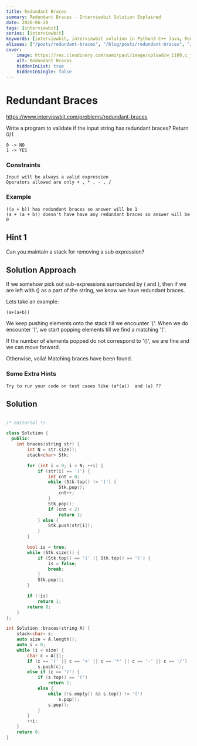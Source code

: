 ```yaml
---
title: Redundant Braces
summary: Redundant Braces - Interviewbit Solution Explained
date: 2020-06-20
tags: [interviewbit]
series: [interviewbit]
keywords: [interviewbit, interviewbit solution in Python3 C++ Java, Redundant Braces solution]
aliases: ["/posts/redundant-braces", "/blog/posts/redundant-braces", "/redundant-braces"]
cover:
    image: https://res.cloudinary.com/samirpaul/image/upload/w_1100,c_fit,co_rgb:FFFFFF,l_text:Arial_70_bold:Redundant Braces - Solution Explained/problem-solving.webp
    alt: Redundant Braces
    hiddenInList: true
    hiddenInSingle: false
---
```


# Redundant Braces

https://www.interviewbit.com/problems/redundant-braces

Write a program to validate if the input string has redundant braces?
Return 0/1
```
0 -> NO
1 -> YES
```

### Constraints

```
Input will be always a valid expression
Operators allowed are only + , * , - , /
```

### Example

```
((a + b)) has redundant braces so answer will be 1
(a + (a + b)) doesn't have have any redundant braces so answer will be 0
```

## Hint 1

Can you maintain a stack for removing a sub expression?

## Solution Approach

If we somehow pick out sub-expressions surrounded by ( and ), then if we are left with () as a part of the string, we know we have redundant braces.

Lets take an example:

```
(a+(a+b))
```

We keep pushing elements onto the stack till we encounter ')'. When we do encounter ')', we start popping elements till we find a matching '('. 

If the number of elements popped do not correspond to '()', we are fine and we can move forward. 

Otherwise, voila! Matching braces have been found.

### Some Extra Hints

```
Try to run your code on test cases like (a*(a))  and (a) ??
```

## Solution

```cpp

/* editorial */

class Solution {
  public:
	int braces(string str) {
		int N = str.size();
		stack<char> Stk;

		for (int i = 0; i < N; ++i) {
			if (str[i] == ')') {
				int cnt = 0;
				while (Stk.top() != '(') {
					Stk.pop();
					cnt++;
				}
				Stk.pop();
				if (cnt < 2)
					return 1;
			} else {
				Stk.push(str[i]);
			}
		}

		bool is = true;
		while (Stk.size()) {
			if (Stk.top() == '(' || Stk.top() == ')') {
				is = false;
				break;
			}
			Stk.pop();
		}

		if (!is)
			return 1;
		return 0;
	}
};

int Solution::braces(string A) {
	stack<char> s;
	auto size = A.length();
	auto i = 0;
	while (i < size) {
		char c = A[i];
		if (c == '(' || c == '+' || c == '*' || c == '-' || c == '/')
			s.push(c);
		else if (c == ')') {
			if (s.top() == '(')
				return 1;
			else {
				while (!s.empty() && s.top() != '(')
					s.pop();
				s.pop();
			}
		}
		++i;
	}
	return 0;
}
```